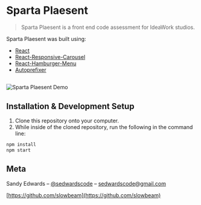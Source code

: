 # Sparta Plaesent
> Sparta Plaesent is a front end code assessment for IdeaWork studios.

Sparta Plaesent was built using:
* [React](https://reactjs.org/)
* [React-Responsive-Carousel](https://www.npmjs.com/package/react-responsive-carousel)
* [React-Hamburger-Menu](https://www.npmjs.com/package/react-hamburger-menu)
* [Autoprefixer](https://www.npmjs.com/package/autoprefixer)

##

![Sparta Plaesent Demo](https://imgur.com/a/LpIpVah.gif)

## Installation & Development Setup

1. Clone this repository onto your computer.
2. While inside of the cloned repository, run the following in the command line:

```sh
npm install
npm start
```

## Meta

Sandy Edwards – [@sedwardscode](https://twitter.com/sedwardscode) – sedwardscode@gmail.com

[https://github.com/slowbeam](https://github.com/slowbeam)
